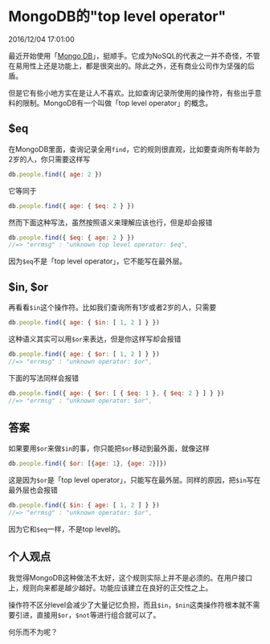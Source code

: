 # MongoDB的"top level operator"
2016/12/04 17:01:00


最近开始使用「[Mongo DB][mongohomepage]」，挺顺手。它成为NoSQL的代表之一并不奇怪，不管在易用性上还是功能上，都是很突出的。除此之外，还有商业公司作为坚强的后盾。

但是它有些小地方实在是让人不喜欢。比如查询记录所使用的操作符，有些出乎意料的限制。MongoDB有一个叫做「top level operator」的概念。


## $eq

在MongoDB里面，查询记录全用`find`，它的规则很直观，比如要查询所有年龄为2岁的人，你只需要这样写

```js
db.people.find({ age: 2 })
```

它等同于

```js
db.people.find({ age: { $eq: 2 } })
```

然而下面这种写法，虽然按照语义来理解应该也行，但是却会报错

```js
db.people.find({ $eq: { age: 2 } })
//=> "errmsg" : "unknown top level operator: $eq",
```

因为`$eq`不是「top level operator」，它不能写在最外层。


## $in, $or

再看看`$in`这个操作符。比如我们查询所有1岁或者2岁的人，只需要

```js
db.people.find({ age: { $in: [ 1, 2 ] } })
```

这种语义其实可以用`$or`来表达，但是你这样写却会报错

```js
db.people.find({ age: { $or: [ 1, 2 ] } })
//=> "errmsg" : "unknown operator: $or",
```

下面的写法同样会报错

```js
db.people.find({ age: { $or: [ { $eq: 1 }, { $eq: 2 } ] } })
//=> "errmsg" : "unknown operator: $or",
```


## 答案

如果要用`$or`来做`$in`的事，你只能把`$or`移动到最外面，就像这样

```js
db.people.find({ $or: [{age: 1}, {age: 2}]})
```

这是因为`$or`是「top level operator」，只能写在最外层。同样的原因，把`$in`写在最外层也会报错

```js
db.people.find({ $in: { age: [ 1, 2 ] } })
//=> "errmsg" : "unknown operator: $or",
```

因为它和`$eq`一样，不是top level的。


## 个人观点

我觉得MongoDB这种做法不太好，这个规则实际上并不是必须的。在用户接口上，规则向来都是越少越好。功能应该建立在良好的正交性之上。

操作符不区分level会减少了大量记忆负担，而且`$in`，`$nin`这类操作符根本就不需要引进，直接用`$or`，`$not`等进行组合就可以了。

何乐而不为呢？


[mongohomepage]: https://www.mongodb.com
